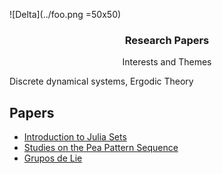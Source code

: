 ![Delta](../foo.png =50x50)

  <h3 align="center">Research Papers</h3>

  <p align="center">
    Interests and Themes
    </p align="center">
    Discrete dynamical systems, Ergodic Theory
   </p>
  </p>
</p>


## Papers

- [Introduction to Julia Sets](https://docs.ufpr.br/~ewkaras/ic/AndreKowacs2018.pdf)
- [Studies on the Pea Pattern Sequence ](https://arxiv.org/abs/1708.06452)
- [Grupos de Lie](artigos/main.pdf)


